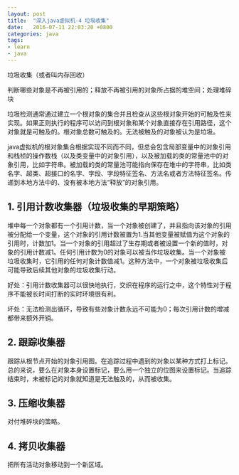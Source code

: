 ```yaml
---
layout: post
title:  "深入java虚拟机-4 垃圾收集"
date:   2016-07-11 22:03:20 +0800
categories: java
tags:
- learn
- java
---
```


垃圾收集（或者叫内存回收）

判断哪些对象是不再被引用的；释放不再被引用的对象所占据的堆空间；处理堆碎块

垃圾检测通常通过建立一个根对象的集合并且检查从这些根对象开始的可触及性来实现。如果正则执行的程序可以访问到根对象和某个对象直接存在引用路径，这个对象就是可触及的。根对象总数可触及的。无法被触及的对象被认为是垃圾。

java虚拟机的根对象集合根据实现不同而不同，但总会包含局部变量中的对象引用和栈桢的操作数栈（以及类变量中的对象引用），以及被加载的类的常量池中的对象引用，比如字符串。被加载的类的常量池可能指向保存在堆中的字符串，比如类名字、超类、超接口的名字、字段、字段特征签名、方法名或者方法特征签名。传递到本地方法中的、没有被本地方法“释放”的对象引用。

## 1. 引用计数收集器（垃圾收集的早期策略）

堆中每一个对象都有一个引用计数，当一个对象被创建了，并且指向该对象的引用被分配给一个变量，这个对象的引用计数被置为1.当其他变量被赋值为这个对象的引用时，计数加1。当一个对象的引用超过了生存期或者被设置一个新的值时，对象的引用计数减1。任何引用计数为0的对象可以被当作垃圾收集。当一个对象被垃圾收集时，它引用的任何对象计数值减1。这种方法中，一个对象被垃圾收集后可能导致后续其他对象的垃圾收集行动。

好处：引用计数收集器可以很快地执行，交织在程序的运行之中，这个特性对于程序不能被长时间打断的实时环境很有利。

坏处：无法检测出循环，导致有些对象计数永远不可能为0；每次引用计数的增减都带来额外开销。

## 2. 跟踪收集器

跟踪从根节点开始的对象引用图。在追踪过程中遇到的对象以某种方式打上标记。总的来说，要么在对象本身设置标记，要么用一个独立的位图来设置标记。当追踪结束时，未被标记的对象就知道是无法触及的，从而被收集。

## 3. 压缩收集器

对付堆碎块的策略。

## 4. 拷贝收集器

把所有活动对象移动到一个新区域。